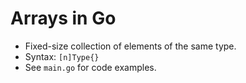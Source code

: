 # Arrays in Go

- Fixed-size collection of elements of the same type.
- Syntax: `[n]Type{}`
- See `main.go` for code examples.
